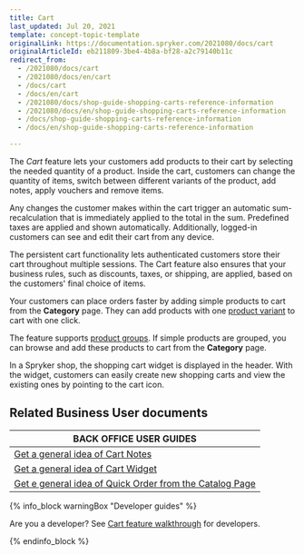 ```yaml
---
title: Cart
last_updated: Jul 20, 2021
template: concept-topic-template
originalLink: https://documentation.spryker.com/2021080/docs/cart
originalArticleId: eb211809-3be4-4b8a-bf28-a2c79140b11c
redirect_from:
  - /2021080/docs/cart
  - /2021080/docs/en/cart
  - /docs/cart
  - /docs/en/cart
  - /2021080/docs/shop-guide-shopping-carts-reference-information
  - /2021080/docs/en/shop-guide-shopping-carts-reference-information
  - /docs/shop-guide-shopping-carts-reference-information
  - /docs/en/shop-guide-shopping-carts-reference-information

---
```


The *Cart* feature lets your customers add products to their cart by selecting the needed quantity of a product. Inside the cart, customers can change the quantity of items, switch between different variants of the product, add notes, apply vouchers and remove items.

Any changes the customer makes within the cart trigger an automatic sum-recalculation that is immediately applied to the total in the sum. Predefined taxes are applied and shown automatically. Additionally, logged-in customers can see and edit their cart from any device.  

The persistent cart functionality lets authenticated customers store their cart throughout multiple sessions. The Cart feature also ensures that your business rules, such as discounts, taxes, or shipping, are applied, based on the customers' final choice of items.

Your customers can place orders faster by adding simple products to cart from the **Category** page. They can add products with one [product variant](/docs/scos/user/features/{{page.version}}/product-feature-overview/product-feature-overview.html) to cart with one click.

The feature supports [product groups](/docs/scos/user/features/{{page.version}}/product-groups-feature-overview.html). If simple products are grouped, you can browse and add these products to cart from the **Category** page.

In a Spryker shop, the shopping cart widget is displayed in the header. With the widget, customers can easily create new shopping carts and view the existing ones by pointing to the cart icon.

## Related Business User documents

|BACK OFFICE USER GUIDES|
|---|
| [Get a general idea of Cart Notes](/docs/scos/user/features/{{page.version}}/cart-feature-overview/cart-notes-overview.html)  |
| [Get a general idea of Cart Widget](/docs/scos/user/features/{{page.version}}/cart-feature-overview/cart-widget-overview.html)  |
| [Get e general idea of Quick Order from the Catalog Page](/docs/scos/user/features/{{page.version}}/cart-feature-overview/quick-order-from-the-catalog-page-overview.html)   |

{% info_block warningBox "Developer guides" %}

Are you a developer? See [Cart feature walkthrough](/docs/scos/dev/feature-walkthroughs/{{page.version}}/cart-feature-walkthrough/cart-feature-walkthrough.html) for developers.

{% endinfo_block %}
